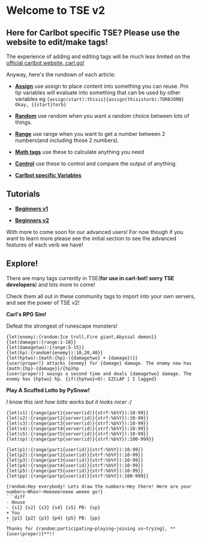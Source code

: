 # Welcome to TSE v2

## Here for Carlbot specific TSE? Please use the website to edit/make tags!

The experience of adding and editing tags will be much less limited on the
[official carlbot website, carl.gg!](https://carl.gg/)

Anyway, here's the rundown of each article:

- [**Assign**](https://github.com/JonSnowbd/TagScript/blob/v2/Documentation/Verbs/assign.md)
use assign to place content into something you can reuse. Pro tip variables
will evaluate into something that can be used by other variables eg
`{assign(start):thisis}{assign(thisistorb):TORBJORN} Okay, {{start}torb}`

- [**Random**](https://github.com/JonSnowbd/TagScript/blob/v2/Documentation/Verbs/random.md)
use random when you want a random choice between lots of things.

- [**Range**](https://github.com/JonSnowbd/TagScript/blob/v2/Documentation/Verbs/range.md)
use range when you want to get a number between 2 numbers(and including those 2
numbers).

- [**Math tags**](https://github.com/JonSnowbd/TagScript/blob/v2/Documentation/Verbs/math.md)
use these to calculate anything you need

- [**Control**](https://github.com/JonSnowbd/TagScript/blob/v2/Documentation/Verbs/control.md)
use these to control and compare the output of anything.

- [**Carlbot specific Variables**](https://docs.carl.gg/tags-and-responses/tags-advanced-usage)

## Tutorials

- [**Beginners v1**](https://github.com/JonSnowbd/TagScript/blob/v2/Documentation/Tutorial/Beginners_1.md)

- [**Beginners v2**](https://github.com/JonSnowbd/TagScript/blob/v2/Documentation/Tutorial/Beginners_2.md)

With more to come soon for our advanced users! For now though if you want to learn
more please see the initial section to see the advanced features of each verb
we have!

## Explore!

There are many tags currently in TSE(**for use in carl-bot! sorry TSE developers**) and lots more to come!

Check them all out in these community tags to import into your own servers, and
see the power of TSE v2!

**Carl's RPG Sim!**

Defeat the strongest of runescape monsters!
```
{let(enemy):{random:Ice troll,Fire giant,Abyssal demon}}
{let(damage):{range:1-10}}
{let(damagetwo):{range:5-15}}
{let(hp):{random({enemy}):10,20,40}}
{let(hptwo):{math:{hp}-({damagetwo} + {damage})}}
{user(proper)} attacks {enemy} for {damage} damage. The enemy now has {math:{hp}-{damage}}/{hp}hp
{user(proper)} swings a second time and deals {damagetwo} damage. The enemy has {hptwo} hp. {if({hptwo}<0): EZCLAP | I lagged}
```

**Play A Scuffed Lotto by PySnow!**

*I know this isnt how lotto works but it looks nicer :(*

    {let(s1):{range(part1{server(id)}{strf:%b%Y}):10-99}}
    {let(s2):{range(part2{server(id)}{strf:%b%Y}):10-99}}
    {let(s3):{range(part3{server(id)}{strf:%b%Y}):10-99}}
    {let(s4):{range(part4{server(id)}{strf:%b%Y}):10-99}}
    {let(s5):{range(part5{server(id)}{strf:%b%Y}):10-99}}
    {let(sp):{range(partp{server(id)}{strf:%b%Y}):100-999}}

    {let(p1):{range(part1{user(id)}{strf:%b%Y}):10-99}}
    {let(p2):{range(part2{user(id)}{strf:%b%Y}):10-99}}
    {let(p3):{range(part3{user(id)}{strf:%b%Y}):10-99}}
    {let(p4):{range(part4{user(id)}{strf:%b%Y}):10-99}}
    {let(p5):{range(part5{user(id)}{strf:%b%Y}):10-99}}
    {let(pp):{range(partp{user(id)}{strf:%b%Y}):100-999}}

    {random:Hey everybody! Lets draw the numbers~Hey there! Here are your numbers~Whoo!~Heeeeereeee weeee go!}
    ```diff
    - House
    - {s1} {s2} {s3} {s4} {s5} PB: {sp}
    + You
    + {p1} {p2} {p3} {p4} {p5} PB: {pp}
    ```
    Thanks for {random:participating~playing~joining us~trying}, **{user(proper)}**!!